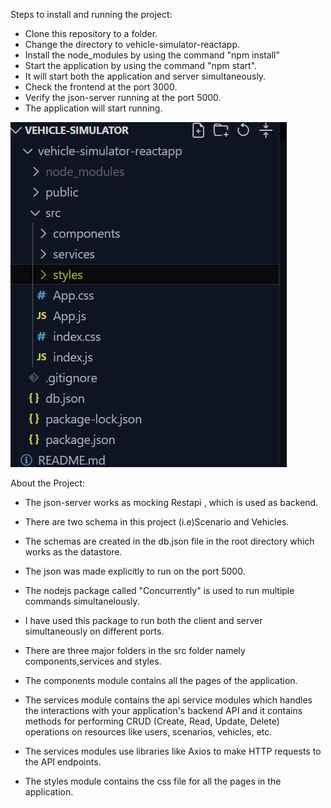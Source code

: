 Steps to install and running the project:

- Clone this repository to a folder.
- Change the directory to vehicle-simulator-reactapp.
- Install the node_modules by using the command "npm install"
- Start the application by using the command "npm start". 
- It will start both the application and server simultaneously.
- Check the frontend at the port 3000.
- Verify the json-server running at the port 5000.
- The application will start running.


![Image Description](./vehicle-simulator-reactapp/public/images/proj-struct.jpg)

About the Project:
- The json-server works as mocking Restapi , which is used as backend.
- There are two schema in this project (i.e)Scenario and Vehicles.
- The schemas are created in the db.json file in the root directory which works as the datastore.
- The json was made explicitly to run on the port 5000.

- The nodejs package called "Concurrently" is used to run multiple commands simultanelously.
- I have used this package to run both the client and server simultaneously on different ports.

- There are three major folders in the src folder namely components,services and styles.
- The components module contains all the pages of the application.
- The services module contains the api service modules which handles the interactions with your application's backend API and it contains methods for performing CRUD (Create, Read, Update, Delete) operations on resources like users, scenarios, vehicles, etc.
- The services modules use libraries like Axios to make HTTP requests to the API endpoints.
- The styles module contains the css file for all the pages in the application.
